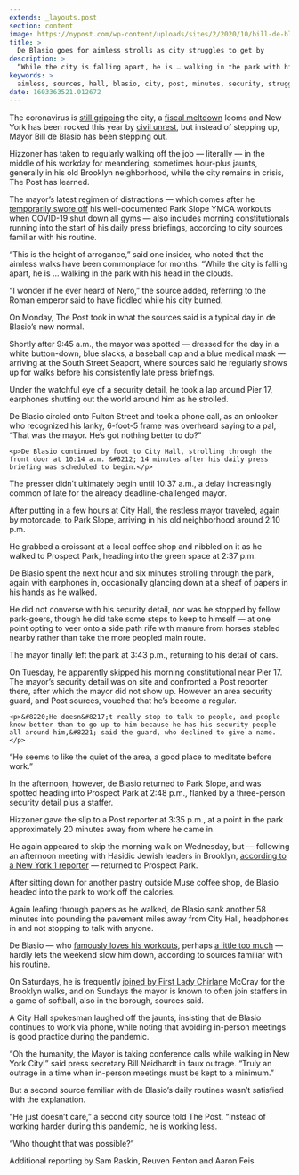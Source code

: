 ```yaml
--- 
extends: _layouts.post 
section: content 
image: https://nypost.com/wp-content/uploads/sites/2/2020/10/bill-de-blasio-walk-26.jpg?quality=90&strip=all&w=1200 
title: > 
  De Blasio goes for aimless strolls as city struggles to get by 
description: > 
  “While the city is falling apart, he is … walking in the park with his head in the clouds.After putting in a few hours at City Hall, the restless mayor traveled, again by motorcade, to Park Slope, arriving in his old neighborhood around 2:10 p.m.However an area security guard, and Post sources, vouched that he’s become a regular.Again leafing through papers as he walked, de Blasio sank another 58 minutes into pounding the pavement miles away from City Hall, headphones in and not stopping to talk with anyone.A City Hall spokesman laughed off the jaunts, insisting that de Blasio continues to work via phone, while noting that avoiding in-person meetings is good practice during the pandemic. 
keywords: > 
  aimless, sources, hall, blasio, city, post, minutes, security, struggles, strolls, goes, mayor, park, press 
date: 1603363521.012672 
--- 
```

<div><p>The coronavirus is <a href="https://nypost.com/2020/10/19/de-blasio-weeks-before-covid-19-restrictions-in-hot-spots-lifted/">still gripping</a> the city, a <a href="https://nypost.com/2020/10/01/de-blasio-left-1-4b-in-much-needed-fines-uncollected-audit/">fiscal meltdown</a> looms and New York has been rocked this year by <a href="https://nypost.com/2020/06/02/stop-excusing-the-looters-theyre-destroying-new-yorks-future/">civil unrest</a>, but instead of stepping up, Mayor Bill de Blasio has been stepping out.</p>
<p>Hizzoner has taken to regularly walking off the job &#8212; literally &#8212; in the middle of his workday for meandering, sometimes hour-plus jaunts, generally in his old Brooklyn neighborhood, while the city remains in crisis, The Post has learned.</p>
<p>The mayor&#8217;s latest regimen of distractions &#8212; which comes after he <a href="https://nypost.com/2020/09/03/de-blasio-not-planning-to-go-back-to-park-slope-ymca-right-now/">temporarily swore off</a> his well-documented Park Slope YMCA workouts when COVID-19 shut down all gyms &#8212; also includes morning constitutionals running into the start of his daily press briefings, according to city sources familiar with his routine.</p>
<p>&#8220;This is the height of arrogance,&#8221; said one insider, who noted that the aimless walks have been commonplace for months. &#8220;While the city is falling apart, he is &#8230; walking in the park with his head in the clouds.</p>
<p>&#8220;I wonder if he ever heard of Nero,&#8221; the source added, referring to the Roman emperor said to have fiddled while his city burned.</p>
<p>On Monday, The Post took in what the sources said is a typical day in de Blasio&#8217;s new normal.</p>
<p>Shortly after 9:45 a.m., the mayor was spotted &#8212; dressed for the day in a white button-down, blue slacks, a baseball cap and a blue medical mask &#8212; arriving at the South Street Seaport, where sources said he regularly shows up for walks before his consistently late press briefings.</p>
<p>Under the watchful eye of a security detail, he took a lap around Pier 17, earphones shutting out the world around him as he strolled.</p>
<p>De Blasio circled onto Fulton Street and took a phone call, as an onlooker who recognized his lanky, 6-foot-5 frame was overheard saying to a pal, &#8220;That was the mayor. He&#8217;s got nothing better to do?&#8221;</p>

 
	<p>De Blasio continued by foot to City Hall, strolling through the front door at 10:14 a.m. &#8212; 14 minutes after his daily press briefing was scheduled to begin.</p>
<p>The presser didn&#8217;t ultimately begin until 10:37 a.m., a delay increasingly common of late for the already deadline-challenged mayor.</p>
<p>After putting in a few hours at City Hall, the restless mayor traveled, again by motorcade, to Park Slope, arriving in his old neighborhood around 2:10 p.m.</p>
<p>He grabbed a croissant at a local coffee shop and nibbled on it as he walked to Prospect Park, heading into the green space at 2:37 p.m.</p>
<p>De Blasio spent the next hour and six minutes strolling through the park, again with earphones in, occasionally glancing down at a sheaf of papers in his hands as he walked.</p>
<p>He did not converse with his security detail, nor was he stopped by fellow park-goers, though he did take some steps to keep to himself &#8212; at one point opting to veer onto a side path rife with manure from horses stabled nearby rather than take the more peopled main route.</p>
<p>The mayor finally left the park at 3:43 p.m., returning to his detail of cars.</p>
<p>On Tuesday, he apparently skipped his morning constitutional near Pier 17. The mayor&#8217;s security detail was on site and confronted a Post reporter there, after which the mayor did not show up. However an area security guard, and Post sources, vouched that he&#8217;s become a regular.</p>

 
	<p>&#8220;He doesn&#8217;t really stop to talk to people, and people know better than to go up to him because he has his security people all around him,&#8221; said the guard, who declined to give a name.</p>
<p>&#8220;He seems to like the quiet of the area, a good place to meditate before work.&#8221;</p>
<p>In the afternoon, however, de Blasio returned to Park Slope, and was spotted heading into Prospect Park at 2:48 p.m., flanked by a three-person security detail plus a staffer.</p>
<p>Hizzoner gave the slip to a Post reporter at 3:35 p.m., at a point in the park approximately 20 minutes away from where he came in.</p>
<p>He again appeared to skip the morning walk on Wednesday, but &#8212; following an afternoon meeting with Hasidic Jewish leaders in Brooklyn, <a href="https://twitter.com/ZackFinkNews/status/1318981571198799873" rel="noopener noreferrer" target="_blank">according to a New York 1 reporter</a> &#8212; returned to Prospect Park.</p>
<p>After sitting down for another pastry outside Muse coffee shop, de Blasio headed into the park to work off the calories.</p>
<p>Again leafing through papers as he walked, de Blasio sank another 58 minutes into pounding the pavement miles away from City Hall, headphones in and not stopping to talk with anyone.</p>
<p>De Blasio &#8212; who <a href="https://nypost.com/2020/02/23/heres-how-much-time-de-blasio-spends-hitting-the-gym-before-work/">famously loves his workouts</a>, perhaps <a href="https://nypost.com/2020/03/16/de-blasio-hits-the-gym-one-last-time-before-coronavirus-shutdown/">a little too much</a> &#8212; hardly lets the weekend slow him down, according to sources familiar with his routine.</p>
<p>On Saturdays, he is frequently <a href="https://nypost.com/2020/04/27/bill-de-blasio-chirlane-mccray-stroll-through-prospect-park/">joined by First Lady Chirlane</a> McCray for the Brooklyn walks, and on Sundays the mayor is known to often join staffers in a game of softball, also in the borough, sources said.</p>
<p>A City Hall spokesman laughed off the jaunts, insisting that de Blasio continues to work via phone, while noting that avoiding in-person meetings is good practice during the pandemic.</p>
<p>&#8220;Oh the humanity, the Mayor is taking conference calls while walking in New York City!&#8221; said press secretary Bill Neidhardt in faux outrage. &#8220;Truly an outrage in a time when in-person meetings must be kept to a minimum.&#8221;</p>
<p>But a second source familiar with de Blasio&#8217;s daily routines wasn&#8217;t satisfied with the explanation.</p>
<p>&#8220;He just doesn&#8217;t care,&#8221; a second city source told The Post. &#8220;Instead of working harder during this pandemic, he is working less.</p>
<p>&#8220;Who thought that was possible?&#8221;</p>
<p>Additional reporting by Sam Raskin, Reuven Fenton and Aaron Feis</p>
			</div>